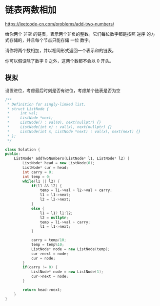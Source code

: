 # 链表两数相加

https://leetcode-cn.com/problems/add-two-numbers/

给你两个 非空 的链表，表示两个非负的整数。它们每位数字都是按照 逆序 的方式存储的，并且每个节点只能存储 一位 数字。

请你将两个数相加，并以相同形式返回一个表示和的链表。

你可以假设除了数字 0 之外，这两个数都不会以 0 开头。


## 模拟
设置进位，考虑最后时刻是否有进位，考虑某个链表是否为空

```c++
/**
 * Definition for singly-linked list.
 * struct ListNode {
 *     int val;
 *     ListNode *next;
 *     ListNode() : val(0), next(nullptr) {}
 *     ListNode(int x) : val(x), next(nullptr) {}
 *     ListNode(int x, ListNode *next) : val(x), next(next) {}
 * };
 */

class Solution {
public:
    ListNode* addTwoNumbers(ListNode* l1, ListNode* l2) {
        ListNode* head = new ListNode(0);
        ListNode* cur = head;
        int carry = 0;
        int temp = 0;
        while(l1 || l2) {
            if(l1 && l2) {
                temp = l1->val + l2->val + carry;  
                l1 = l1->next;
                l2 = l2->next;  
            }
            else {
                l1 = l1? l1:l2;
                l2 = nullptr;
                temp = l1->val + carry;
                l1 = l1->next;
            }

            carry = temp/10;
            temp = temp%10;
            ListNode* node = new ListNode(temp);
            cur->next = node;
            cur = node;
        }
        if(carry != 0) {
            ListNode* node = new ListNode(1);
            cur->next = node;
        }

        return head->next;
    }
}

```